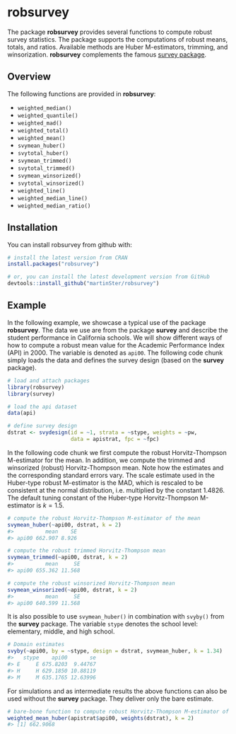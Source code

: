 
<!-- README.md is generated from README.Rmd. Please edit that file -->
robsurvey
=========

The package **robsurvey** provides several functions to compute robust survey statistics. The package supports the computations of robust means, totals, and ratios. Available methods are Huber M-estimators, trimming, and winsorization. **robsurvey** complements the famous [survey package](https://cran.r-project.org/package=survey).

Overview
--------

The following functions are provided in **robsurvey**:

-   `weighted_median()`
-   `weighted_quantile()`
-   `weighted_mad()`
-   `weighted_total()`
-   `weighted_mean()`
-   `svymean_huber()`
-   `svytotal_huber()`
-   `svymean_trimmed()`
-   `svytotal_trimmed()`
-   `svymean_winsorized()`
-   `svytotal_winsorized()`
-   `weighted_line()`
-   `weighted_median_line()`
-   `weighted_median_ratio()`

Installation
------------

You can install robsurvey from github with:

``` r
# install the latest version from CRAN
install.packages("robsurvey")

# or, you can install the latest development version from GitHub
devtools::install_github("martinSter/robsurvey")
```

Example
-------

In the following example, we showcase a typical use of the package **robsurvey**. The data we use are from the package **survey** and describe the student performance in California schools. We will show different ways of how to compute a robust mean value for the Academic Performance Index (API) in 2000. The variable is denoted as `api00`. The following code chunk simply loads the data and defines the survey design (based on the **survey** package).

``` r
# load and attach packages
library(robsurvey)
library(survey)

# load the api dataset
data(api)

# define survey design
dstrat <- svydesign(id = ~1, strata = ~stype, weights = ~pw, 
                    data = apistrat, fpc = ~fpc)
```

In the following code chunk we first compute the robust Horvitz-Thompson M-estimator for the mean. In addition, we compute the trimmed and winsorized (robust) Horvitz-Thompson mean. Note how the estimates and the corresponding standard errors vary. The scale estimate used in the Huber-type robust M-estimator is the MAD, which is rescaled to be consistent at the normal distribution, i.e. multiplied by the constant 1.4826. The default tuning constant of the Huber-type Horvitz-Thompson M-estimator is *k* = 1.5.

``` r
# compute the robust Horvitz-Thompson M-estimator of the mean
svymean_huber(~api00, dstrat, k = 2)
#>          mean    SE
#> api00 662.907 8.926

# compute the robust trimmed Horvitz-Thompson mean
svymean_trimmed(~api00, dstrat, k = 2)
#>          mean     SE
#> api00 655.362 11.568

# compute the robust winsorized Horvitz-Thompson mean
svymean_winsorized(~api00, dstrat, k = 2)
#>          mean     SE
#> api00 640.599 11.568
```

It is also possible to use `svymean_huber()` in combination with `svyby()` from the **survey** package. The variable `stype` denotes the school level: elementary, middle, and high school.

``` r
# Domain estimates
svyby(~api00, by = ~stype, design = dstrat, svymean_huber, k = 1.34)
#>   stype    api00       se
#> E     E 675.8203  9.44767
#> H     H 629.1850 10.88119
#> M     M 635.1765 12.63996
```

For simulations and as intermediate results the above functions can also be used without the **survey** package. They deliver only the bare estimate.

``` r
# bare-bone function to compute robust Horvitz-Thompson M-estimator of the mean
weighted_mean_huber(apistrat$api00, weights(dstrat), k = 2)
#> [1] 662.9068
```
